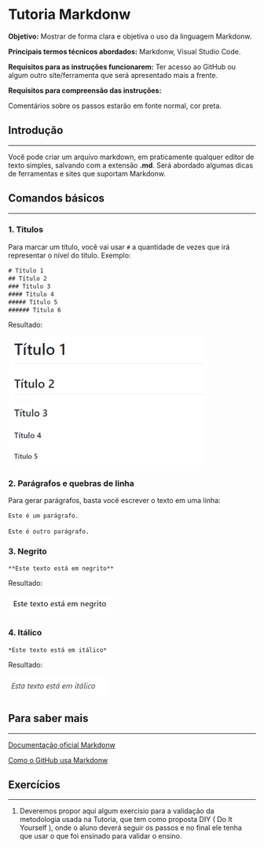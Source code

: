 # Tutoria Markdonw

<strong>Objetivo:</strong> Mostrar de forma clara e objetiva o uso da linguagem Markdonw.

<strong>Principais termos técnicos abordados:</strong> Markdonw, Visual Studio Code.

<strong>Requisitos para as instruções funcionarem:</strong> Ter acesso ao GitHub ou algum outro site/ferramenta que será apresentado mais a frente. 

<strong>Requisitos para compreensão das instruções:</strong> 

 Comentários sobre os passos estarão em fonte normal, cor preta.

## Introdução
---
Você pode criar um arquivo markdown, em praticamente qualquer editor de texto simples, salvando com a extensão <strong>.md</strong>. Será abordado algumas dicas de ferramentas e sites que suportam Markdonw.  

## Comandos básicos 
---

### 1. Titulos
Para marcar um título, você vai usar ```#``` a quantidade de vezes que irá representar o nível do título. Exemplo:

```
# Título 1 
## Título 2 
### Título 3 
#### Título 4 
##### Título 5
###### Título 6
```
Resultado: 

![](https://github.com/Ewertonslv/Tutoria/blob/main/Markdonw/imagens/titulo_result.PNG)

### 2. Parágrafos e quebras de linha
Para gerar parágrafos, basta você escrever o texto em uma linha:
```
Este é um parágrafo.
  
Este é outro parágrafo.
```

### 3. Negrito
```
**Este texto está em negrito**
```

Resultado: 

![](https://github.com/Ewertonslv/Tutoria/blob/main/Markdonw/imagens/negrito_result.PNG)

### 4. Itálico
```
*Este texto está em itálico*
```

Resultado:

![](https://github.com/Ewertonslv/Tutoria/blob/main/Markdonw/imagens/result_italico.PNG)


## Para saber mais
--- 
[Documentação oficial Markdonw](https://daringfireball.net/projects/markdown/) 

[Como o GitHub usa Markdonw](https://docs.github.com/en/github/writing-on-github/getting-started-with-writing-and-formatting-on-github)
## Exercícios
---
1. Deveremos propor aqui algum exercisio para a validação da metodologia usada na Tutoria, que tem como proposta DIY ( Do It Yourself ), onde o aluno deverá seguir os passos e no final ele tenha que usar o que foi ensinado para validar o ensino.
